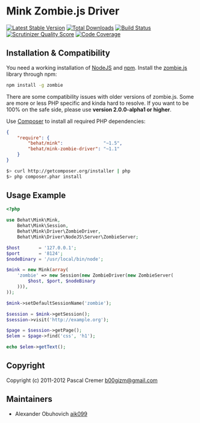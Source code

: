 Mink Zombie.js Driver
=====================

[![Latest Stable Version](https://poser.pugx.org/behat/mink-zombie-driver/v/stable.png)](https://packagist.org/packages/behat/mink-zombie-driver)
[![Total Downloads](https://poser.pugx.org/behat/mink-zombie-driver/downloads.png)](https://packagist.org/packages/behat/mink-zombie-driver)
[![Build Status](https://travis-ci.org/Behat/MinkZombieDriver.png?branch=master)](http://travis-ci.org/Behat/MinkZombieDriver)
[![Scrutinizer Quality Score](https://scrutinizer-ci.com/g/Behat/MinkZombieDriver/badges/quality-score.png?s=2e166ed0bc0d8bfde427fb9af2a93aaabbc09723)](https://scrutinizer-ci.com/g/Behat/MinkZombieDriver/)
[![Code Coverage](https://scrutinizer-ci.com/g/Behat/MinkZombieDriver/badges/coverage.png?s=f271ed5a203ed036c6ce093e5269b60a76951f4f)](https://scrutinizer-ci.com/g/Behat/MinkZombieDriver/)

Installation & Compatibility
----------------------------

You need a working installation of [NodeJS](http://nodejs.org/) and
[npm](https://npmjs.org/). Install the
[zombie.js](http://zombie.labnotes.org) library through npm:

``` bash
npm install -g zombie
```

There are some compatibility issues with older versions of zombie.js.
Some are more or less PHP specific and kinda hard to resolve. If you
want to be 100% on the safe side, please use __version 2.0.0-alpha1 or
higher__.

Use [Composer](http://getcomposer.org/) to install all required PHP dependencies:

``` json
{
    "require": {
        "behat/mink":               "~1.5",
        "behat/mink-zombie-driver": "~1.1"
    }
}
```

``` bash
$> curl http://getcomposer.org/installer | php
$> php composer.phar install
```

Usage Example
-------------

``` php
<?php

use Behat\Mink\Mink,
    Behat\Mink\Session,
    Behat\Mink\Driver\ZombieDriver,
    Behat\Mink\Driver\NodeJS\Server\ZombieServer;

$host       = '127.0.0.1';
$port       = '8124';
$nodeBinary = '/usr/local/bin/node';

$mink = new Mink(array(
    'zombie' => new Session(new ZombieDriver(new ZombieServer(
        $host, $port, $nodeBinary
    ))),
));

$mink->setDefaultSessionName('zombie');

$session = $mink->getSession();
$session->visit('http://example.org');

$page = $session->getPage();
$elem = $page->find('css', 'h1');

echo $elem->getText();
```

Copyright
---------

Copyright (c) 2011-2012 Pascal Cremer <b00gizm@gmail.com>

Maintainers
-----------

* Alexander Obuhovich [aik099](http://github.com/aik099)

